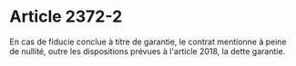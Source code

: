 # Article 2372-2

En cas de fiducie conclue à titre de garantie, le contrat mentionne à peine de nullité, outre les dispositions prévues à l'article 2018, la dette garantie.
